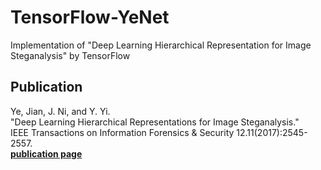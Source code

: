 # TensorFlow-YeNet
Implementation of "Deep Learning Hierarchical Representation for Image Steganalysis" by TensorFlow

## Publication  
Ye, Jian, J. Ni, and Y. Yi.  
"Deep Learning Hierarchical Representations for Image Steganalysis."  
IEEE Transactions on Information Forensics & Security 12.11(2017):2545-2557.  
[**publication page**](http://ieeexplore.ieee.org/document/7937836/)
